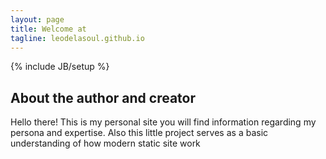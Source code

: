 ```yaml
---
layout: page
title: Welcome at
tagline: leodelasoul.github.io
---
```

{% include JB/setup %}



## About the author and creator

Hello there! This is my personal site you will find information regarding my persona and expertise. Also this little project serves as a
 basic understanding of how modern static site work
